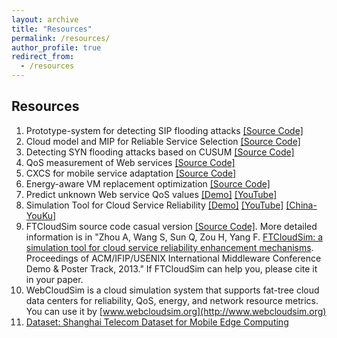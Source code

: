 ```yaml
---
layout: archive
title: "Resources"
permalink: /resources/
author_profile: true
redirect_from:
  - /resources
---
```


## Resources

1. Prototype-system for detecting SIP flooding attacks [[Source Code]](../files/Detection%20Tool%20for%20SIP%20flooding%20attacks.rar)
2. Cloud model and MIP for Reliable Service Selection [[Source Code]](../files/Reliable%20Service%20Selection.zip)
3. Detecting SYN flooding attacks based on CUSUM [[Source Code]](../files/Detection.rar)
4. QoS measurement of Web services [[Source Code]](../files/QoS%20mesure%20of%20Web%20service.rar)
5. CXCS for mobile service adaptation [[Source Code]](../files/XCSNew_Coevolution.zip)
6. Energy-aware VM replacement optimization [[Source Code]](../files/Energy-aware%20VM%20replacement%20scheme.zip)
7. Predict unknown Web service QoS values [[Demo]](../files/QoS-prediction.wmv) [[YouTube]](http://youtu.be/DD7K0yrTPJ4)
8. Simulation Tool for Cloud Service Reliability [[Demo]](../files/FTCloudSim.wmv) [[YouTube]](http://youtu.be/yMyz2gesywA) [[China-YouKu]](http://v.youku.com/v_show/id_XNzA3NDY3OTUy.html)
9. FTCloudSim source code casual version [[Source Code]](../files/FTCloudSim.zip). More detailed information is in "Zhou A, Wang S, Sun Q, Zou H, Yang F. [FTCloudSim: a simulation tool for cloud service reliability enhancement mechanisms](../files/FTCLOUDSIMdemo.pdf). Proceedings of ACM/IFIP/USENIX International Middleware Conference Demo & Poster Track, 2013." If FTCloudSim can help you, please cite it in your paper.
10. WebCloudSim is a cloud simulation system that supports fat-tree cloud data centers for reliability, QoS, energy, and network resource metrics. You can use it by [www.webcloudsim.org](http://www.webcloudsim.org)
11. [Dataset: Shanghai Telecom Dataset for Mobile Edge Computing](./telecom_dataset)